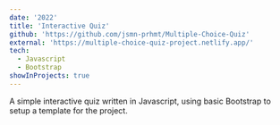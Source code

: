 ```yaml
---
date: '2022'
title: 'Interactive Quiz'
github: 'https://github.com/jsmn-prhmt/Multiple-Choice-Quiz'
external: 'https://multiple-choice-quiz-project.netlify.app/'
tech:
  - Javascript
  - Bootstrap
showInProjects: true
---
```


A simple interactive quiz written in Javascript, using basic Bootstrap to setup a template for the project.